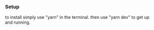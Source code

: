 ### Setup ###

to install simply use "yarn" in the terminal.
then use "yarn dev" to get up and running.